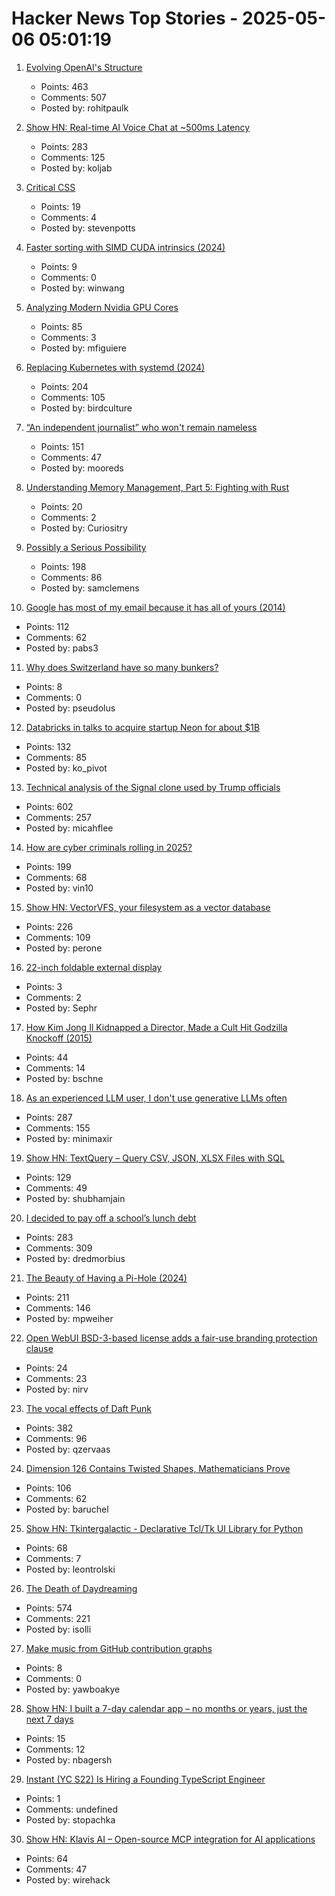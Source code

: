# Hacker News Top Stories - 2025-05-06 05:01:19

1. [Evolving OpenAI's Structure](https://openai.com/index/evolving-our-structure/)
   - Points: 463
   - Comments: 507
   - Posted by: rohitpaulk

2. [Show HN: Real-time AI Voice Chat at ~500ms Latency](https://github.com/KoljaB/RealtimeVoiceChat)
   - Points: 283
   - Comments: 125
   - Posted by: koljab

3. [Critical CSS](https://critical-css-extractor.kigo.studio/)
   - Points: 19
   - Comments: 4
   - Posted by: stevenpotts

4. [Faster sorting with SIMD CUDA intrinsics (2024)](https://winwang.blog/posts/bitonic-sort/)
   - Points: 9
   - Comments: 0
   - Posted by: winwang

5. [Analyzing Modern Nvidia GPU Cores](https://arxiv.org/abs/2503.20481)
   - Points: 85
   - Comments: 3
   - Posted by: mfiguiere

6. [Replacing Kubernetes with systemd (2024)](https://blog.yaakov.online/replacing-kubernetes-with-systemd/)
   - Points: 204
   - Comments: 105
   - Posted by: birdculture

7. [“An independent journalist” who won't remain nameless](https://www.thehandbasket.co/p/independent-journalism-legacy-media-credit)
   - Points: 151
   - Comments: 47
   - Posted by: mooreds

8. [Understanding Memory Management, Part 5: Fighting with Rust](https://educatedguesswork.org/posts/memory-management-5/)
   - Points: 20
   - Comments: 2
   - Posted by: Curiositry

9. [Possibly a Serious Possibility](https://kucharski.substack.com/p/possibly-a-serious-possibility)
   - Points: 198
   - Comments: 86
   - Posted by: samclemens

10. [Google has most of my email because it has all of yours (2014)](https://mako.cc/copyrighteous/google-has-most-of-my-email-because-it-has-all-of-yours)
   - Points: 112
   - Comments: 62
   - Posted by: pabs3

11. [Why does Switzerland have so many bunkers?](https://www.thedial.world/articles/news/issue-27/switzerland-civilian-bunkers)
   - Points: 8
   - Comments: 0
   - Posted by: pseudolus

12. [Databricks in talks to acquire startup Neon for about $1B](https://www.upstartsmedia.com/p/scoop-databricks-talks-to-acquire-neon)
   - Points: 132
   - Comments: 85
   - Posted by: ko_pivot

13. [Technical analysis of the Signal clone used by Trump officials](https://micahflee.com/tm-sgnl-the-obscure-unofficial-signal-app-mike-waltz-uses-to-text-with-trump-officials/)
   - Points: 602
   - Comments: 257
   - Posted by: micahflee

14. [How are cyber criminals rolling in 2025?](https://vin01.github.io/piptagole/cybcecrime/security/cybersecurity/2025/05/05/state-cyber-security.html)
   - Points: 199
   - Comments: 68
   - Posted by: vin10

15. [Show HN: VectorVFS, your filesystem as a vector database](https://vectorvfs.readthedocs.io/en/latest/)
   - Points: 226
   - Comments: 109
   - Posted by: perone

16. [22-inch foldable external display](https://uperfect.com/products/omega-flexible-display-22-inch)
   - Points: 3
   - Comments: 2
   - Posted by: Sephr

17. [How Kim Jong Il Kidnapped a Director, Made a Cult Hit Godzilla Knockoff (2015)](https://www.vanityfair.com/hollywood/2015/04/pulgasari-north-korea-cult-hit)
   - Points: 44
   - Comments: 14
   - Posted by: bschne

18. [As an experienced LLM user, I don't use generative LLMs often](https://minimaxir.com/2025/05/llm-use/)
   - Points: 287
   - Comments: 155
   - Posted by: minimaxir

19. [Show HN: TextQuery – Query CSV, JSON, XLSX Files with SQL](https://textquery.app/)
   - Points: 129
   - Comments: 49
   - Posted by: shubhamjain

20. [I decided to pay off a school’s lunch debt](https://www.huffpost.com/entry/utah-school-lunch-debt-relief-free-student-meals_n_681258fbe4b03207b5ba49fa)
   - Points: 283
   - Comments: 309
   - Posted by: dredmorbius

21. [The Beauty of Having a Pi-Hole (2024)](https://den.dev/blog/pihole/)
   - Points: 211
   - Comments: 146
   - Posted by: mpweiher

22. [Open WebUI BSD-3-based license adds a fair-use branding protection clause](https://docs.openwebui.com/license/)
   - Points: 24
   - Comments: 23
   - Posted by: nirv

23. [The vocal effects of Daft Punk](https://bjango.com/articles/daftpunkvocaleffects/)
   - Points: 382
   - Comments: 96
   - Posted by: qzervaas

24. [Dimension 126 Contains Twisted Shapes, Mathematicians Prove](https://www.quantamagazine.org/dimension-126-contains-strangely-twisted-shapes-mathematicians-prove-20250505/)
   - Points: 106
   - Comments: 62
   - Posted by: baruchel

25. [Show HN: Tkintergalactic - Declarative Tcl/Tk UI Library for Python](https://github.com/leontrolski/tkintergalactic)
   - Points: 68
   - Comments: 7
   - Posted by: leontrolski

26. [The Death of Daydreaming](https://www.afterbabel.com/p/on-the-death-of-daydreaming)
   - Points: 574
   - Comments: 221
   - Posted by: isolli

27. [Make music from GitHub contribution graphs](https://ayitey.me/git-tunes)
   - Points: 8
   - Comments: 0
   - Posted by: yawboakye

28. [Show HN: I built a 7-day calendar app – no months or years, just the next 7 days](https://weeklong.life/)
   - Points: 15
   - Comments: 12
   - Posted by: nbagersh

29. [Instant (YC S22) Is Hiring a Founding TypeScript Engineer](https://www.instantdb.com/hiring/ts-hacker)
   - Points: 1
   - Comments: undefined
   - Posted by: stopachka

30. [Show HN: Klavis AI – Open-source MCP integration for AI applications](https://github.com/Klavis-AI/klavis)
   - Points: 64
   - Comments: 47
   - Posted by: wirehack

